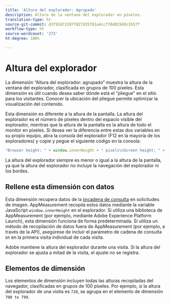 ```yaml
---
title: 'Altura del explorador: Agrupado'
description: Altura de la ventana del explorador en píxeles.
translation-type: ht
source-git-commit: d3f92d72207f027d35f81a4ccf70d01569c3557f
workflow-type: ht
source-wordcount: '273'
ht-degree: 100%

---
```



# Altura del explorador

La dimensión “Altura del explorador: agrupado” muestra la altura de la ventana del explorador, clasificada en grupos de 100 píxeles. Esta dimensión es útil cuando desea saber dónde está el “pliegue” en el sitio para los visitantes. Conocer la ubicación del pliegue permite optimizar la visualización del contenido.

Esta dimensión es diferente a la altura de la pantalla. La altura del explorador es el número de píxeles dentro del espacio visible del explorador, mientras que la altura de la pantalla es la altura de todo el monitor en píxeles. Si desea ver la diferencia entre estas dos variables en su propio equipo, abra la consola del explorador (F12 en la mayoría de los exploradores) y copie y pegue el siguiente código en la consola:

```javascript
"Browser height: " + window.innerHeight + " pixels\nScreen height: " + screen.height + " pixels";
```

La altura del explorador siempre es menor o igual a la altura de la pantalla, ya que la altura del explorador no incluye la navegación del explorador ni los bordes.

## Rellene esta dimensión con datos

Esta dimensión recupera datos de la [`bh`cadena de consulta](/help/implement/validate/query-parameters.md) en solicitudes de imagen. AppMeasurement recopila estos datos mediante la variable JavaScript `window.innerHeight` en el explorador. Si utiliza una biblioteca de AppMeasurement (por ejemplo, mediante Adobe Experience Platform Launch), esta dimensión funciona de forma predeterminada. Si utiliza un método de recopilación de datos fuera de AppMeasurement (por ejemplo, a través de la API), asegúrese de incluir el parámetro de cadena de consulta `bh` en la primera visita individual de cada visita.

Adobe mantiene la altura del explorador durante una visita. Si la altura del explorador se ajusta a mitad de la visita, el ajuste no se registra.

## Elementos de dimensión

Los elementos de dimensión incluyen todas las alturas recopiladas del navegador, clasificadas en grupos de 100 píxeles. Por ejemplo, si la altura del explorador de una visita es `720`, se agrupa en el elemento de dimensión `700 to 799`.
